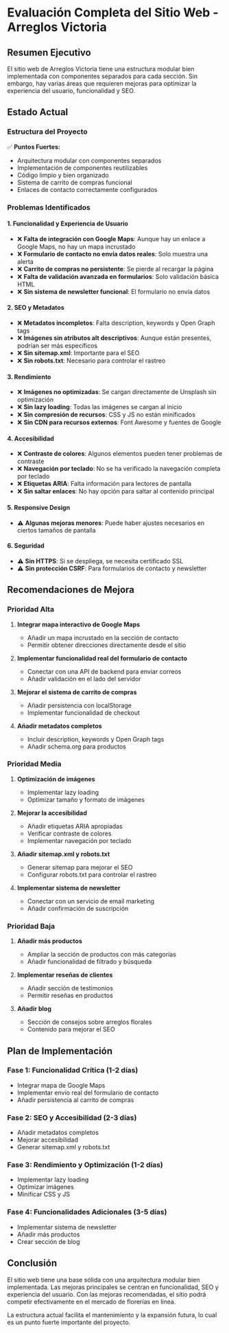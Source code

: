 # Evaluación Completa del Sitio Web - Arreglos Victoria

## Resumen Ejecutivo

El sitio web de Arreglos Victoria tiene una estructura modular bien implementada con componentes separados para cada sección. Sin embargo, hay varias áreas que requieren mejoras para optimizar la experiencia del usuario, funcionalidad y SEO.

## Estado Actual

### Estructura del Proyecto
✅ **Puntos Fuertes:**
- Arquitectura modular con componentes separados
- Implementación de componentes reutilizables
- Código limpio y bien organizado
- Sistema de carrito de compras funcional
- Enlaces de contacto correctamente configurados

### Problemas Identificados

#### 1. Funcionalidad y Experiencia de Usuario
- ❌ **Falta de integración con Google Maps**: Aunque hay un enlace a Google Maps, no hay un mapa incrustado
- ❌ **Formulario de contacto no envía datos reales**: Solo muestra una alerta
- ❌ **Carrito de compras no persistente**: Se pierde al recargar la página
- ❌ **Falta de validación avanzada en formularios**: Solo validación básica HTML
- ❌ **Sin sistema de newsletter funcional**: El formulario no envía datos

#### 2. SEO y Metadatos
- ❌ **Metadatos incompletos**: Falta description, keywords y Open Graph tags
- ❌ **Imágenes sin atributos alt descriptivos**: Aunque están presentes, podrían ser más específicos
- ❌ **Sin sitemap.xml**: Importante para el SEO
- ❌ **Sin robots.txt**: Necesario para controlar el rastreo

#### 3. Rendimiento
- ❌ **Imágenes no optimizadas**: Se cargan directamente de Unsplash sin optimización
- ❌ **Sin lazy loading**: Todas las imágenes se cargan al inicio
- ❌ **Sin compresión de recursos**: CSS y JS no están minificados
- ❌ **Sin CDN para recursos externos**: Font Awesome y fuentes de Google

#### 4. Accesibilidad
- ❌ **Contraste de colores**: Algunos elementos pueden tener problemas de contraste
- ❌ **Navegación por teclado**: No se ha verificado la navegación completa por teclado
- ❌ **Etiquetas ARIA**: Falta información para lectores de pantalla
- ❌ **Sin saltar enlaces**: No hay opción para saltar al contenido principal

#### 5. Responsive Design
- ⚠️ **Algunas mejoras menores**: Puede haber ajustes necesarios en ciertos tamaños de pantalla

#### 6. Seguridad
- ⚠️ **Sin HTTPS**: Si se despliega, se necesita certificado SSL
- ⚠️ **Sin protección CSRF**: Para formularios de contacto y newsletter

## Recomendaciones de Mejora

### Prioridad Alta

1. **Integrar mapa interactivo de Google Maps**
   - Añadir un mapa incrustado en la sección de contacto
   - Permitir obtener direcciones directamente desde el sitio

2. **Implementar funcionalidad real del formulario de contacto**
   - Conectar con una API de backend para enviar correos
   - Añadir validación en el lado del servidor

3. **Mejorar el sistema de carrito de compras**
   - Añadir persistencia con localStorage
   - Implementar funcionalidad de checkout

4. **Añadir metadatos completos**
   - Incluir description, keywords y Open Graph tags
   - Añadir schema.org para productos

### Prioridad Media

1. **Optimización de imágenes**
   - Implementar lazy loading
   - Optimizar tamaño y formato de imágenes

2. **Mejorar la accesibilidad**
   - Añadir etiquetas ARIA apropiadas
   - Verificar contraste de colores
   - Implementar navegación por teclado

3. **Añadir sitemap.xml y robots.txt**
   - Generar sitemap para mejorar el SEO
   - Configurar robots.txt para controlar el rastreo

4. **Implementar sistema de newsletter**
   - Conectar con un servicio de email marketing
   - Añadir confirmación de suscripción

### Prioridad Baja

1. **Añadir más productos**
   - Ampliar la sección de productos con más categorías
   - Añadir funcionalidad de filtrado y búsqueda

2. **Implementar reseñas de clientes**
   - Añadir sección de testimonios
   - Permitir reseñas en productos

3. **Añadir blog**
   - Sección de consejos sobre arreglos florales
   - Contenido para mejorar el SEO

## Plan de Implementación

### Fase 1: Funcionalidad Crítica (1-2 días)
- Integrar mapa de Google Maps
- Implementar envío real del formulario de contacto
- Añadir persistencia al carrito de compras

### Fase 2: SEO y Accesibilidad (2-3 días)
- Añadir metadatos completos
- Mejorar accesibilidad
- Generar sitemap.xml y robots.txt

### Fase 3: Rendimiento y Optimización (1-2 días)
- Implementar lazy loading
- Optimizar imágenes
- Minificar CSS y JS

### Fase 4: Funcionalidades Adicionales (3-5 días)
- Implementar sistema de newsletter
- Añadir más productos
- Crear sección de blog

## Conclusión

El sitio web tiene una base sólida con una arquitectura modular bien implementada. Las mejoras principales se centran en funcionalidad, SEO y experiencia del usuario. Con las mejoras recomendadas, el sitio podrá competir efectivamente en el mercado de florerías en línea.

La estructura actual facilita el mantenimiento y la expansión futura, lo cual es un punto fuerte importante del proyecto.